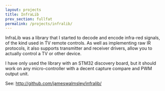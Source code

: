 ```yaml
---
layout: projects
title: InfraLib
prev_section: fullfat
permalink: /projects/infralib/
---
```


InfraLib was a library that I started to decode and encode infra-red signals, of the kind used in TV remote controls.
As well as implementing raw IR protocols, it also supports transmitter and receiver drivers, allow you to actually
control a TV or other device.

I have only used the library with an STM32 discovery board, but it should work on any micro-controller with
a decent capture compare and PWM output unit.

See: http://github.com/jameswalmsley/infralib/
